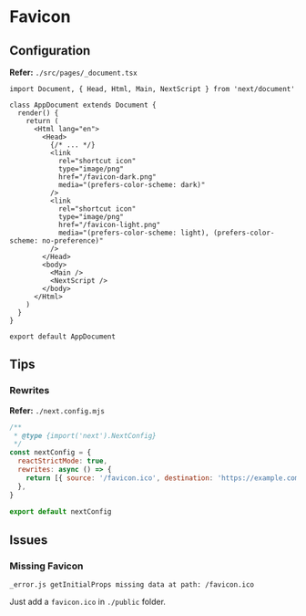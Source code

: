 # Favicon

## Configuration

**Refer:** `./src/pages/_document.tsx`

```tsx
import Document, { Head, Html, Main, NextScript } from 'next/document'

class AppDocument extends Document {
  render() {
    return (
      <Html lang="en">
        <Head>
          {/* ... */}
          <link
            rel="shortcut icon"
            type="image/png"
            href="/favicon-dark.png"
            media="(prefers-color-scheme: dark)"
          />
          <link
            rel="shortcut icon"
            type="image/png"
            href="/favicon-light.png"
            media="(prefers-color-scheme: light), (prefers-color-scheme: no-preference)"
          />
        </Head>
        <body>
          <Main />
          <NextScript />
        </body>
      </Html>
    )
  }
}

export default AppDocument
```

## Tips

### Rewrites

**Refer:** `./next.config.mjs`

```mjs
/**
 * @type {import('next').NextConfig}
 */
const nextConfig = {
  reactStrictMode: true,
  rewrites: async () => {
    return [{ source: '/favicon.ico', destination: 'https://example.com/favicon.ico' }]
  },
}

export default nextConfig
```

## Issues

### Missing Favicon

```log
_error.js getInitialProps missing data at path: /favicon.ico
```

Just add a `favicon.ico` in `./public` folder.
